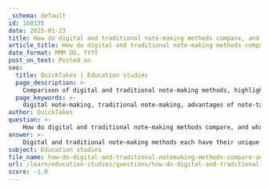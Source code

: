 ```yaml
---
_schema: default
id: 160135
date: 2025-01-23
title: How do digital and traditional note-making methods compare, and what are the advantages of each?
article_title: How do digital and traditional note-making methods compare, and what are the advantages of each?
date_format: MMM DD, YYYY
post_on_text: Posted on
seo:
  title: QuickTakes | Education studies
  page_description: >-
    Comparison of digital and traditional note-making methods, highlighting their advantages and disadvantages in terms of speed, retention, cognitive engagement, and personalization in learning.
  page_keywords: >-
    digital note-making, traditional note-making, advantages of note-taking, cognitive engagement, memory retention, speed and efficiency, multimedia integration, collaboration, handwriting benefits, digital distractions
author: QuickTakes
question: >-
    How do digital and traditional note-making methods compare, and what are the advantages of each?
answer: >-
    Digital and traditional note-making methods each have their unique advantages and disadvantages, which can significantly impact a student's learning experience and retention of information.\n\n### Traditional Note-Making (Pen and Paper)\n\n**Advantages:**\n1. **Improved Retention and Memory**: Research indicates that handwriting notes stimulates areas of the brain responsible for memory and understanding. Handwritten notes have been shown to enhance long-term memory retention compared to digital notes, as the act of writing engages cognitive processes more deeply.\n2. **Cognitive Engagement**: The process of writing by hand requires more mental effort, which can lead to better comprehension and retention of the material. This engagement helps in forming connections between ideas, making it easier to recall information later.\n3. **Fewer Distractions**: Traditional note-taking minimizes the distractions often associated with digital devices, such as notifications from social media or other applications.\n4. **Personalization**: Students can easily highlight key points, draw diagrams, and add personal insights, creating a more tailored learning resource.\n\n**Disadvantages:**\n1. **Slower Speed**: Writing by hand can be slower than typing, which may hinder the ability to capture all relevant information during fast-paced lectures.\n2. **Organization Challenges**: Physical notes can become disorganized, and finding specific information may take longer compared to digital notes.\n\n### Digital Note-Making\n\n**Advantages:**\n1. **Speed and Efficiency**: Digital note-taking allows for fast typing, which can help capture more information quickly during lectures.\n2. **Easy Editing and Organization**: Digital notes can be easily edited, reorganized, and formatted. Features like searchability and synchronization across devices enhance accessibility and efficiency.\n3. **Multimedia Integration**: Digital tools often allow for the inclusion of multimedia elements such as images, videos, and links, which can enrich the learning experience.\n4. **Collaboration**: Many digital note-taking applications enable collaboration, allowing students to share notes and work together on projects seamlessly.\n\n**Disadvantages:**\n1. **Potential for Distraction**: The use of digital devices can lead to distractions from notifications and other applications, which may detract from the learning experience.\n2. **Retention Issues**: Studies have shown that students who take notes digitally may perform worse in recall tests compared to those who write by hand, as the cognitive engagement is often lower.\n\n### Conclusion\n\nIn summary, both digital and traditional note-making methods have their strengths and weaknesses. Traditional note-taking is beneficial for retention and cognitive engagement, while digital note-taking offers speed, organization, and multimedia capabilities. The choice between the two methods often depends on individual learning styles and preferences. Students may find that a combination of both methods works best for them, allowing them to leverage the advantages of each approach while mitigating their respective disadvantages.
subject: Education studies
file_name: how-do-digital-and-traditional-notemaking-methods-compare-and-what-are-the-advantages-of-each.md
url: /learn/education-studies/questions/how-do-digital-and-traditional-notemaking-methods-compare-and-what-are-the-advantages-of-each
score: -1.0
---
```


&nbsp;